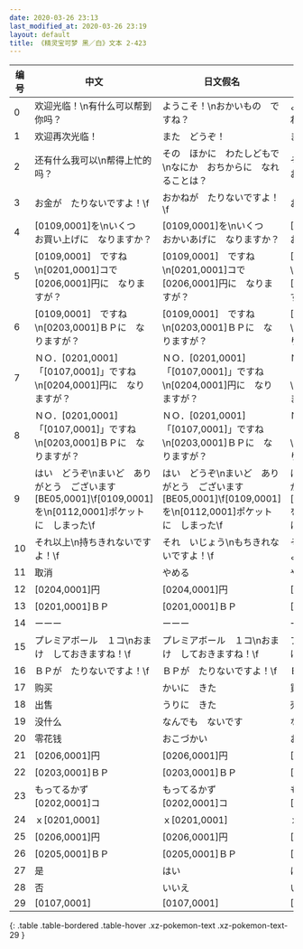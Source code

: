 ```yaml
---
date: 2020-03-26 23:13
last_modified_at: 2020-03-26 23:19
layout: default
title: 《精灵宝可梦 黑／白》文本 2-423
---
```

| 编号 | 中文 | 日文假名 | 日文汉字 |
| ---- | ---- | ---- | --- |
| 0 | 欢迎光临！\n有什么可以帮到你吗？ | ようこそ！\nおかいもの　ですね？ | ようこそ！\nお買い物　ですね？ |
| 1 | 欢迎再次光临！ | また　どうぞ！ | また　どうぞ！ |
| 2 | 还有什么我可以\n帮得上忙的吗？ | その　ほかに　わたしどもで\nなにか　おちからに　なれることは？ | その他に　私どもで\n何か　お力に　なれることは？ |
| 3 | お金が　たりないですよ！\f | おかねが　たりないですよ！\f | お金が　たりないですよ！\f |
| 4 | [0109,0001]を\nいくつ　お買い上げに　なりますか？ | [0109,0001]を\nいくつ　おかいあげに　なりますか？ | [0109,0001]を\nいくつ　お買い上げに　なりますか？ |
| 5 | [0109,0001]　ですね\n[0201,0001]コで　[0206,0001]円に　なりますが？ | [0109,0001]　ですね\n[0201,0001]コで　[0206,0001]円に　なりますが？ | [0109,0001]　ですね\n[0201,0001]コで　[0206,0001]円に　なりますが？ |
| 6 | [0109,0001]　ですね\n[0203,0001]ＢＰに　なりますが？ | [0109,0001]　ですね\n[0203,0001]ＢＰに　なりますが？ | [0109,0001]　ですね\n[0203,0001]ＢＰに　なりますが？ |
| 7 | ＮＯ．[0201,0001]「[0107,0001]」ですね\n[0204,0001]円に　なりますが？ | ＮＯ．[0201,0001]「[0107,0001]」ですね\n[0204,0001]円に　なりますが？ | ＮＯ．[0201,0001]「[0107,0001]」ですね\n[0204,0001]円に　なりますが？ |
| 8 | ＮＯ．[0201,0001]「[0107,0001]」ですね\n[0203,0001]ＢＰに　なりますが？ | ＮＯ．[0201,0001]「[0107,0001]」ですね\n[0203,0001]ＢＰに　なりますが？ | ＮＯ．[0201,0001]「[0107,0001]」ですね\n[0203,0001]ＢＰに　なりますが？ |
| 9 | はい　どうぞ\nまいど　ありがとう　ございます[BE05,0001]\f[0109,0001]を\n[0112,0001]ポケットに　しまった\f | はい　どうぞ\nまいど　ありがとう　ございます[BE05,0001]\f[0109,0001]を\n[0112,0001]ポケットに　しまった\f | はい　どうぞ\nまいど　ありがとう　ございます[BE05,0001]\f[0109,0001]を\n[0112,0001]ポケットに　しまった\f |
| 10 | それ以上\n持ちきれないですよ！\f | それ　いじょう\nもちきれないですよ！\f | それ以上\n持ちきれないですよ！\f |
| 11 | 取消 | やめる | やめる |
| 12 | [0204,0001]円 | [0204,0001]円 | [0204,0001]円 |
| 13 | [0201,0001]ＢＰ | [0201,0001]ＢＰ | [0201,0001]ＢＰ |
| 14 | ーーー | ーーー | ーーー |
| 15 | プレミアボール　１コ\nおまけ　しておきますね！\f | プレミアボール　１コ\nおまけ　しておきますね！\f | プレミアボール　１コ\nおまけ　しておきますね！\f |
| 16 | ＢＰが　たりないですよ！\f | ＢＰが　たりないですよ！\f | ＢＰが　たりないですよ！\f |
| 17 | 购买 | かいに　きた | 買いにきた |
| 18 | 出售 | うりに　きた | 売りにきた |
| 19 | 没什么 | なんでも　ないです | なんでも　ないです |
| 20 | 零花钱 | おこづかい | おこづかい |
| 21 | [0206,0001]円 | [0206,0001]円 | [0206,0001]円 |
| 22 | [0203,0001]ＢＰ | [0203,0001]ＢＰ | [0203,0001]ＢＰ |
| 23 | もってるかず　[0202,0001]コ | もってるかず　[0202,0001]コ | もってるかず　[0202,0001]コ |
| 24 | ｘ[0201,0001] | ｘ[0201,0001] | ｘ[0201,0001] |
| 25 | [0206,0001]円 | [0206,0001]円 | [0206,0001]円 |
| 26 | [0205,0001]ＢＰ | [0205,0001]ＢＰ | [0205,0001]ＢＰ |
| 27 | 是 | はい | はい |
| 28 | 否 | いいえ | いいえ |
| 29 | [0107,0001] | [0107,0001] | [0107,0001] |
{: .table .table-bordered .table-hover .xz-pokemon-text .xz-pokemon-text-29 }